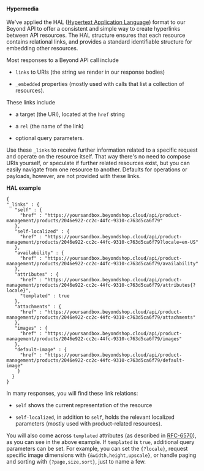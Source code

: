 #### Hypermedia

We've applied the HAL ([Hypertext Application
Language](http://stateless.co/hal_specification.html)) format to our
Beyond API to offer a consistent and simple way to create hyperlinks
between API resources. The HAL structure ensures that each resource
contains relational links, and provides a standard identifiable
structure for embedding other resources.

Most responses to a Beyond API call include

-   `links` to URIs (the string we render in our response bodies)

-   `_embedded` properties (mostly used with calls that list a
    collection of resources).

These links include

-   a target (the URI), located at the `href` string

-   a `rel` (the name of the link)

-   optional query parameters.

Use these `_links` to receive further information related to a specific
request and operate on the resource itself. That way there's no need to
compose URIs yourself, or speculate if further related resources exist,
but you can easily navigate from one resource to another. Defaults for
operations or payloads, however, are not provided with these links.

**HAL example**

``` {.json}
{
"_links" : {
   "self" : {
     "href" : "https://yoursandbox.beyondshop.cloud/api/product-management/products/2046e922-cc2c-44fc-9310-c763d5ca6f79"
   },
   "self-localized" : {
     "href" : "https://yoursandbox.beyondshop.cloud/api/product-management/products/2046e922-cc2c-44fc-9310-c763d5ca6f79?locale=en-US"
   },
   "availability" : {
     "href" : "https://yoursandbox.beyondshop.cloud/api/product-management/products/2046e922-cc2c-44fc-9310-c763d5ca6f79/availability"
   },
   "attributes" : {
     "href" : "https://yoursandbox.beyondshop.cloud/api/product-management/products/2046e922-cc2c-44fc-9310-c763d5ca6f79/attributes{?locale}",
     "templated" : true
   },
   "attachments" : {
     "href" : "https://yoursandbox.beyondshop.cloud/api/product-management/products/2046e922-cc2c-44fc-9310-c763d5ca6f79/attachments"
   },
   "images" : {
     "href" : "https://yoursandbox.beyondshop.cloud/api/product-management/products/2046e922-cc2c-44fc-9310-c763d5ca6f79/images"
   },
   "default-image" : {
     "href" : "https://yoursandbox.beyondshop.cloud/api/product-management/products/2046e922-cc2c-44fc-9310-c763d5ca6f79/default-image"
    }
  }
}
```

In many responses, you will find these link relations:

-   `self` shows the current representation of the resource

-   `self-localized`, in addition to `self`, holds the relevant
    localized parameters (mostly used with product-related resources).

You will also come across `templated` attributes (as described in
[RFC-6570](https://tools.ietf.org/html/rfc6570)), as you can see in the
above example. If `templated` is `true`, additional query parameters can
be set. For example, you can set the `{?locale}`, request specific image
dimensions with `{&width,height,upscale}`, or handle paging and sorting
with `{?page,size,sort}`, just to name a few.

